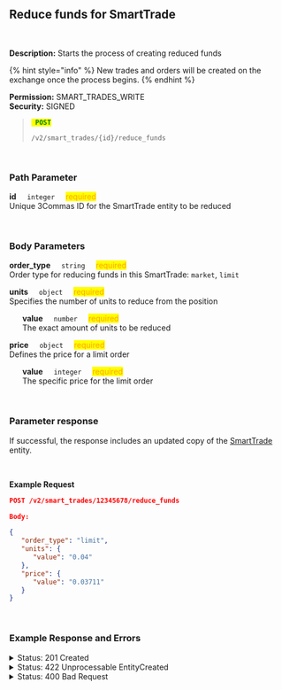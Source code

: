 ## Reduce funds for SmartTrade<br>
<br>

**Description:** Starts the process of creating reduced funds<br>

{% hint style="info" %}
New trades and orders will be created on the exchange once the process begins.
{% endhint %}
<br>

**Permission:** SMART_TRADES_WRITE<br>
**Security:** SIGNED
<br>

<blockquote>

<code><mark style="color:green"><strong> POST </strong></mark></code>

<code>/v2/smart_trades/{id}/reduce_funds</code>

</blockquote>

<br>

### Path Parameter<br>
<p>
   <strong>id</strong>&nbsp;&nbsp;&nbsp;&nbsp;&nbsp;<code>integer</code>&nbsp;&nbsp;&nbsp;&nbsp;&nbsp;<mark style="color:orange">required</mark><br>
   Unique 3Commas ID for the SmartTrade entity to be reduced
</p>
<br>

### Body Parameters<br>
<p>
   <strong>order_type</strong>&nbsp;&nbsp;&nbsp;&nbsp;&nbsp;<code>string</code>&nbsp;&nbsp;&nbsp;&nbsp;&nbsp;<mark style="color:orange">required</mark><br>
   Order type for reducing funds in this SmartTrade: <code>market</code>, <code>limit</code>
</p>
<p>
   <strong>units</strong>&nbsp;&nbsp;&nbsp;&nbsp;&nbsp;<code>object</code>&nbsp;&nbsp;&nbsp;&nbsp;&nbsp;<mark style="color:orange">required</mark><br>
   Specifies the number of units to reduce from the position
</p>
<p>
   &nbsp;&nbsp;&nbsp;&nbsp;&nbsp;&nbsp;<strong>value</strong>&nbsp;&nbsp;&nbsp;&nbsp;&nbsp;<code>number</code>&nbsp;&nbsp;&nbsp;&nbsp;&nbsp;<mark style="color:orange">required</mark><br>
   &nbsp;&nbsp;&nbsp;&nbsp;&nbsp;&nbsp;The exact amount of units to be reduced
</p>
<p>
   <strong>price</strong>&nbsp;&nbsp;&nbsp;&nbsp;&nbsp;<code>object</code>&nbsp;&nbsp;&nbsp;&nbsp;&nbsp;<mark style="color:orange">required</mark><br>
   Defines the price for a limit order
</p>
<p>
   &nbsp;&nbsp;&nbsp;&nbsp;&nbsp;&nbsp;<strong>value</strong>&nbsp;&nbsp;&nbsp;&nbsp;&nbsp;<code>integer</code>&nbsp;&nbsp;&nbsp;&nbsp;&nbsp;<mark style="color:orange">required</mark><br>
   &nbsp;&nbsp;&nbsp;&nbsp;&nbsp;&nbsp;The specific price for the limit order
</p>
<br>

### Parameter response<br>

If successful, the response includes an updated copy of the [SmartTrade](./README.md) entity.

<br>

**Example Request**<br>
```json
POST /v2/smart_trades/12345678/reduce_funds

```
```json
Body:

{
   "order_type": "limit",
   "units": {
      "value": "0.04"
   },
   "price": {
      "value": "0.03711"
   }
}
```
<br>

### Example Response and Errors<br>
<details>
<summary>Status: 201 Created</summary><br>

```json
{
    "id": 12345678,
    "version": 2,
    "account": {
        "id": 32199203,
        "type": "paper_trading",
        "name": "Paper Account 1251857",
        "market": "Binance Spot account simulator",
        "link": "/accounts/32199203"
    },
    "pair": "BTC_ETH",
    "instant": false,
    "status": {
        "type": "pending_reduce_funds",
        "basic_type": "pending_reduce_funds",
        "title": "Pending reduce funds"
    },
    "leverage": {
        "enabled": false
    },
    "position": {
        "type": "buy",
        "editable": false,
        "units": {
            "value": "4.0",
            "editable": false
        },
        "price": {
            "value": "0.03719",
            "value_without_commission": "0.03716",
            "editable": false
        },
        "total": {
            "value": "0.14878864"
        },
        "order_type": "market",
        "status": {
            "type": "finished",
            "basic_type": "finished",
            "title": "Finished"
        }
    },
    "take_profit": {
        "enabled": true,
        "price_type": "value",
        "steps": [
            {
                "id": 1224972676,
                "order_type": "limit",
                "editable": true,
                "units": {
                    "value": "4.0"
                },
                "price": {
                    "type": "last",
                    "value": "0.04088",
                    "percent": null
                },
                "volume": "100.0",
                "total": "0.16352",
                "trailing": {
                    "enabled": false,
                    "percent": null
                },
                "status": {
                    "type": "order_placed",
                    "basic_type": "order_placed",
                    "title": "Placed"
                },
                "closed_at": null,
                "data": {
                    "cancelable": true,
                    "panic_sell_available": true
                },
                "position": 1
            }
        ]
    },
    "stop_loss": {
        "enabled": false
    },
    "reduce_funds": {
        "steps": [
            {
                "id": 1224983548,
                "type": "market",
                "status": {
                    "type": "idle",
                    "basic_type": "idle",
                    "title": "Pending"
                },
                "units": {
                    "value": "0.3995"
                },
                "price": {
                    "value": "0.03702",
                    "value_without_commission": "0.03702"
                },
                "total": {
                    "value": "0.01478949"
                },
                "closed_at": null,
                "data": {
                    "cancelable": false,
                    "panic_sell_available": false
                }
            }
        ]
    },
    "market_close": {},
    "note": "",
    "note_raw": null,
    "skip_enter_step": false,
    "data": {
        "editable": false,
        "current_price": {
            "day_change_percent": "-0.162",
            "bid": "0.03702",
            "ask": "0.03703",
            "last": "0.03703",
            "quote_volume": "1626.01355238"
        },
        "target_price_type": "price",
        "orderbook_price_currency": "BTC",
        "base_order_finished": true,
        "missing_funds_to_close": "0.0",
        "liquidation_price": null,
        "average_enter_price": "0.03719",
        "average_close_price": null,
        "average_enter_price_without_commission": "0.03716",
        "average_close_price_without_commission": null,
        "panic_sell_available": true,
        "add_funds_available": false,
        "reduce_funds_available": false,
        "force_start_available": false,
        "force_process_available": true,
        "cancel_available": true,
        "finished": false,
        "base_position_step_finished": true,
        "entered_amount": "4.0",
        "entered_total": "0.14878864",
        "closed_amount": "0.0",
        "closed_total": "0.0",
        "commission": 0.001,
        "created_at": "2024-12-17T15:44:49.405Z",
        "updated_at": "2024-12-17T15:52:33.169Z",
        "type": "smart_trade"
    },
    "profit": {
        "volume": "-0.00085672",
        "usd": "-91.0173245288",
        "percent": "-0.58",
        "roe": null
    },
    "margin": {
        "amount": null,
        "total": null
    },
    "is_position_not_filled": false
}
```
</details>
<details>
<summary>Status: 422 Unprocessable EntityCreated</summary><br>

```json
{
    "error": "record_invalid",
    "error_description": "Invalid parameters",
    "error_attributes": {
        "entered_amount": [
            "Too small"
        ]
    }
}
```
</details>
<details>
<summary>Status: 400 Bad Request</summary><br>

```json
{
    "error": "Wrong param(s)",
    "error_description": "Reduce funds is not allowed in the current status"
}
```
</details>